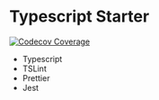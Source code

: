 # Typescript Starter

[![Codecov Coverage](https://img.shields.io/codecov/c/github/lukeajtodd/typescript-package-starter/master.svg?style=flat-square)](https://codecov.io/gh/lukeajtodd/typescript-package-starter)

- Typescript
- TSLint
- Prettier
- Jest
